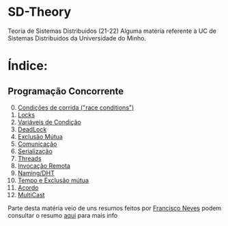# SD-Theory
Teoria de Sistemas Distribuidos (21-22)  Alguma matéria referente à UC de Sistemas Distribuidos da Universidade do Minho.

# Índice:

## Programação Concorrente

0. [Condições de corrida ("race conditions")](./race_conditions.md)
1. [Locks](./locks.md)
2. [Variáveis de Condição](./var_cond.md)
3. [DeadLock](./deadlock.md)
4. [Exclusão Mútua](./exclusão_mutua.md)
5. [Comunicação](./comunicação.md)
6. [Serialização](./serialização.md)
7. [Threads](./Thread.md)
8. [Invocação Remota](./remote.md)
9. [Naming/DHT](./DHT.md)
10. [Tempo e Exclusão mútua](./timeandexclusao.md)
11. [Acordo](./acord.md)
12. [MultiCast](./multicast.md)

Parte desta matéria veio de uns resumos feitos por [Francisco Neves](./https://github.com/franl08) podem consultar o resumo [aqui](./resumos.pdf) para mais info
